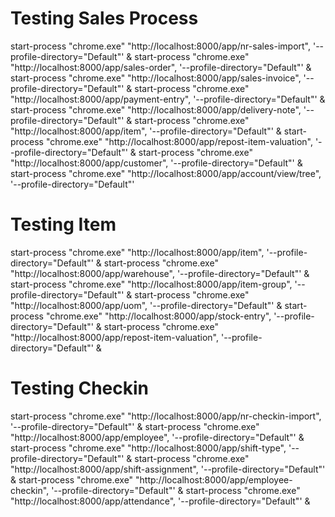 # Testing Sales Process

start-process "chrome.exe" "http://localhost:8000/app/nr-sales-import", '--profile-directory="Default"' &
start-process "chrome.exe" "http://localhost:8000/app/sales-order", '--profile-directory="Default"' &
start-process "chrome.exe" "http://localhost:8000/app/sales-invoice", '--profile-directory="Default"' &
start-process "chrome.exe" "http://localhost:8000/app/payment-entry", '--profile-directory="Default"' &
start-process "chrome.exe" "http://localhost:8000/app/delivery-note", '--profile-directory="Default"' &
start-process "chrome.exe" "http://localhost:8000/app/item", '--profile-directory="Default"' &
start-process "chrome.exe" "http://localhost:8000/app/repost-item-valuation", '--profile-directory="Default"' &
start-process "chrome.exe" "http://localhost:8000/app/customer", '--profile-directory="Default"' &
start-process "chrome.exe" "http://localhost:8000/app/account/view/tree", '--profile-directory="Default"'

# Testing Item

start-process "chrome.exe" "http://localhost:8000/app/item", '--profile-directory="Default"' &
start-process "chrome.exe" "http://localhost:8000/app/warehouse", '--profile-directory="Default"' &
start-process "chrome.exe" "http://localhost:8000/app/item-group", '--profile-directory="Default"' &
start-process "chrome.exe" "http://localhost:8000/app/uom", '--profile-directory="Default"' &
start-process "chrome.exe" "http://localhost:8000/app/stock-entry", '--profile-directory="Default"' &
start-process "chrome.exe" "http://localhost:8000/app/repost-item-valuation", '--profile-directory="Default"' &

# Testing Checkin

start-process "chrome.exe" "http://localhost:8000/app/nr-checkin-import", '--profile-directory="Default"' &
start-process "chrome.exe" "http://localhost:8000/app/employee", '--profile-directory="Default"' &
start-process "chrome.exe" "http://localhost:8000/app/shift-type", '--profile-directory="Default"' &
start-process "chrome.exe" "http://localhost:8000/app/shift-assignment", '--profile-directory="Default"' &
start-process "chrome.exe" "http://localhost:8000/app/employee-checkin", '--profile-directory="Default"' &
start-process "chrome.exe" "http://localhost:8000/app/attendance", '--profile-directory="Default"' &
